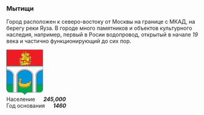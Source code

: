 <!--2021-10-19 00:40:04-->
### Мытищи
Город расположен к северо-востоку от Москвы на границе с МКАД, на берегу реки Яуза.
В городе много памятников и объектов культурного наследия, например, первый в Росии водопровод,
открытый в начале *19* века и частично функционирующий до сих пор.

<img src="./Mytishchi.png" width="96px"><br>
Население &emsp; ***245,000*** &emsp;<br>
Год&nbsp;основания &emsp; ***1460***